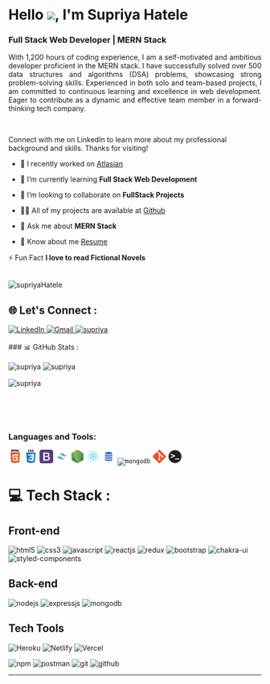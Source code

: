 
</div>

<div>
  <h1>Hello <img src="https://media.giphy.com/media/hvRJCLFzcasrR4ia7z/giphy.gif" width="30px"/>, I'm Supriya Hatele</h1>
</div>
<h3 align="justify">Full Stack Web Developer | MERN Stack </h3>
<p align="justify">
With 1,200 hours of coding experience, I am a self-motivated and ambitious developer proficient in the MERN stack. I have successfully solved over 500 data structures and algorithms (DSA) problems, showcasing strong problem-solving skills. Experienced in both solo and team-based projects, I am committed to continuous learning and excellence in web development. Eager to contribute as a dynamic and effective team member in a forward-thinking tech company.</p>
<br>
<P>Connect with me on LinkedIn to learn more about my professional background and skills. Thanks for visiting!</P>



<!-- <img align="left" height="150" src="https://raw.githubusercontent.com/hicodersofficial/images/main/giphy%20(2).gif" style="margin-right: 2rem;"> -->

<!--<img align="left" height="150" src="https://github.com/krunalbhandekar/krunalbhandekar/blob/main/assets/gif.png" alt="octocat" style="margin-right: 2rem;"/> -->

- 🔭 I recently worked on [Atlasian](https://atlasian-clone.netlify.app/)

- 🌱 I’m currently learning **Full Stack Web Development**

- 👯 I’m looking to collaborate on **FullStack Projects**

- 👨‍💻 All of my projects are available at <a href="https://github.com/supriyahatele?tab=repositories"> Github</a>

- 💬 Ask me about **MERN Stack**

- 📄 Know about me <a href="https://drive.google.com/file/d/1IKL0oOJSi5aJAbx0y-4ODsZZAAupihZa/view?usp=sharing"> Resume</a>

⚡ Fun Fact <b>I love to read  Fictional Novels</b><br/>
</span>
<br>


<p align="left"> <img src="https://komarev.com/ghpvc/?username=supriyahatele&label=Profile%20views&color=0e75b6&style=flat" alt="supriyaHatele" /> </p>

## 🌐 Let's Connect :

<a  href="https://www.linkedin.com/in/supriyahatele70/" target="_blank">
    <img src="https://img.shields.io/badge/LinkedIn-0077B5?style=for-the-badge&logo=linkedin&logoColor=white" title="LinkedIn"  alt="LinkedIn"/>
</a>
<a href="mailto:niyahatele70@gmail.com" target="_blank"> 
    <img src="https://img.shields.io/badge/Gmail-D14836?style=for-the-badge&logo=gmail&logoColor=white" title="Gmail"  alt="Gmail"/>
</a>
<a href="https://supriyahatele.github.io" target="_blank">
        <img src="https://img.shields.io/badge/Portfolio-18A303?style=for-the-badge&logo=ionic&logoColor=white" alt="supriya" />
</a>

</a>
<br>
<br>
### 📊 GitHub Stats :

<p >
    <img align="center" src="https://github-readme-stats.vercel.app/api?username=supriyahatele&show_icons=true&include_all_commits=true&count_private=true&hide=issues,contribs&border_radius=0&locale=en&theme=dark" alt="supriya" height="139"/>
    <img align="center" src="https://github-readme-stats.vercel.app/api/top-langs/?username=supriyahatele&layout=compact&hide=Shell&border_radius=0&theme=dark" alt="supriya" height="139" />
</p>

<p><img align="center" src="https://github-readme-streak-stats.herokuapp.com/?user=supriyahatele&theme=dark" alt="supriya" /></p>
<br>
<br>
<br>

### Languages and Tools:
<code><img height="27" src="https://raw.githubusercontent.com/github/explore/80688e429a7d4ef2fca1e82350fe8e3517d3494d/topics/html/html.png" alt="html"></code>
<code><img height="27" src="https://raw.githubusercontent.com/github/explore/80688e429a7d4ef2fca1e82350fe8e3517d3494d/topics/css/css.png" alt="css"></code>
<code><img height="27" src="https://raw.githubusercontent.com/github/explore/80688e429a7d4ef2fca1e82350fe8e3517d3494d/topics/bootstrap/bootstrap.png" alt="bootstrap"></code>
<code><img height="27" src="https://raw.githubusercontent.com/github/explore/80688e429a7d4ef2fca1e82350fe8e3517d3494d/topics/tailwind/tailwind.png" alt="tailwind"></code>
<code><img height="27" src="https://raw.githubusercontent.com/github/explore/80688e429a7d4ef2fca1e82350fe8e3517d3494d/topics/nodejs/nodejs.png" alt="nodejs"></code>
<code><img height="27" src="https://raw.githubusercontent.com/github/explore/80688e429a7d4ef2fca1e82350fe8e3517d3494d/topics/react/react.png" alt="react"></code>
<code><img height="27" src="https://raw.githubusercontent.com/github/explore/80688e429a7d4ef2fca1e82350fe8e3517d3494d/topics/sql/sql.png" alt="sql"></code>
<code><img height="27" src="https://encrypted-tbn0.gstatic.com/images?q=tbn%3AANd9GcSTTzPAw-55ssm1Im594xYZ9eRQu2JylrkYLg&usqp=CAU" alt="mongodb"></code>
<code><img height="27" src="https://raw.githubusercontent.com/devicons/devicon/master/icons/git/git-original.svg" alt="git"></code>
<code><img height="27" src="https://raw.githubusercontent.com/github/explore/80688e429a7d4ef2fca1e82350fe8e3517d3494d/topics/terminal/terminal.png" alt="terminal"></code>


# 💻 Tech Stack :

<h2>Front-end</h2>

<p>
    <img src="https://img.shields.io/badge/HTML5-E34F26?style=for-the-badge&logo=html5&logoColor=white" alt="html5" />
    <img src="https://img.shields.io/badge/CSS3-1572B6?style=for-the-badge&logo=css3&logoColor=white" alt="css3" />
    <img src="https://img.shields.io/badge/JavaScript-323330?style=for-the-badge&logo=javascript&logoColor=F7DF1E" alt="javascript" />
    <img src="https://img.shields.io/badge/React-20232A?style=for-the-badge&logo=react&logoColor=61DAFB" alt="reactjs" /> <img src="https://img.shields.io/badge/Redux-593D88?style=for-the-badge&logo=redux&logoColor=white" alt="redux" />
    <img src="https://img.shields.io/badge/Bootstrap-563D7C?style=for-the-badge&logo=bootstrap&logoColor=white" alt="bootstrap" /> <img src="https://img.shields.io/badge/Chakra%20UI-3bc7bd?style=for-the-badge&logo=chakraui&logoColor=white" alt="chakra-ui" /> <img src="https://img.shields.io/badge/styled--components-DB7093?style=for-the-badge&logo=styled-components&logoColor=white" alt="styled-components" />
     
</p>
<h2>Back-end</h2>
<p>
<img src="https://img.shields.io/badge/Node.js-339933?style=for-the-badge&logo=nodedotjs&logoColor=white" alt="nodejs" />
    <img src="https://img.shields.io/badge/Express.js-000000?style=for-the-badge&logo=express&logoColor=white" alt="expressjs" />
    <img src="https://img.shields.io/badge/MongoDB-4EA94B?style=for-the-badge&logo=mongodb&logoColor=white" alt="mongodb" />
</p>
<h2>Tech Tools</h2>
<p>

![Heroku](https://img.shields.io/badge/heroku-%23430098.svg?style=for-the-badge&logo=heroku&logoColor=white "Heroku")
![Netlify](https://img.shields.io/badge/netlify-%23000000.svg?style=for-the-badge&logo=netlify&logoColor=#00C7B7 "Netlify")
![Vercel](https://img.shields.io/badge/vercel-%23000000.svg?style=for-the-badge&logo=vercel&logoColor=white "Vercel")

<img src="https://img.shields.io/badge/npm-CB3837?style=for-the-badge&logo=npm&logoColor=white" alt="npm" /> <img src="https://img.shields.io/badge/Postman-FF6C37?style=for-the-badge&logo=Postman&logoColor=white" alt="postman" /> <img src="https://img.shields.io/badge/Git-f44d27?style=for-the-badge&logo=git&logoColor=white" alt="git" /> <img src="https://img.shields.io/badge/GitHub-100000?style=for-the-badge&logo=github&logoColor=white" alt="github" />

</p>




_______________
